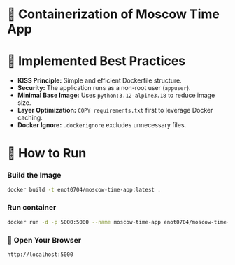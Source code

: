 # 🐳 Containerization of Moscow Time App
# 📌 Implemented Best Practices
- **KISS Principle:** Simple and efficient Dockerfile structure.
- **Security:** The application runs as a non-root user (`appuser`).
- **Minimal Base Image:** Uses `python:3.12-alpine3.18` to reduce image size.
- **Layer Optimization:** `COPY requirements.txt` first to leverage Docker caching.
- **Docker Ignore:** `.dockerignore` excludes unnecessary files.
# 🚀 How to Run
### **Build the Image**
```bash
docker build -t enot0704/moscow-time-app:latest .
```
### **Run container**
```bash
docker run -d -p 5000:5000 --name moscow-time-app enot0704/moscow-time-app:latest
```
### 📖 **Open Your Browser**
`http://localhost:5000`